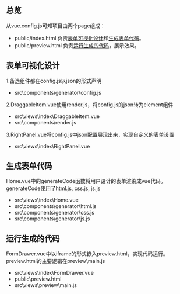 ## 总览
从vue.config.js可知项目由两个page组成：
* public/index.html 负责[表单可视化设计](https://github.com/JakHuang/form-generator/wiki/%E9%A1%B9%E7%9B%AE%E4%B8%BB%E8%A6%81%E7%BB%93%E6%9E%84%E5%88%86%E6%9E%90#%E8%A1%A8%E5%8D%95%E5%8F%AF%E8%A7%86%E5%8C%96%E8%AE%BE%E8%AE%A1)和[生成表单代码](https://github.com/JakHuang/form-generator/wiki/%E9%A1%B9%E7%9B%AE%E4%B8%BB%E8%A6%81%E7%BB%93%E6%9E%84%E5%88%86%E6%9E%90#%E7%94%9F%E6%88%90%E8%A1%A8%E5%8D%95%E4%BB%A3%E7%A0%81)。
* public/preview.html 负责[运行生成的代码](https://github.com/JakHuang/form-generator/wiki/%E9%A1%B9%E7%9B%AE%E4%B8%BB%E8%A6%81%E7%BB%93%E6%9E%84%E5%88%86%E6%9E%90#%E8%BF%90%E8%A1%8C%E7%94%9F%E6%88%90%E7%9A%84%E4%BB%A3%E7%A0%81)，展示效果。  

## 表单可视化设计
1.备选组件都在config.js以json的形式声明  
* src\components\generator\config.js  

2.DraggableItem.vue使用render.js，将config.js的json转为element组件
* src\views\index\DraggableItem.vue  
* src\components\render.js  

3.RightPanel.vue将config.js中json配置展现出来，实现自定义的表单设置  
* src\views\index\RightPanel.vue

## 生成表单代码
Home.vue中的generateCode函数将用户设计的表单渲染成vue代码。generateCode使用了html.js, css.js, js.js
* src\views\index\Home.vue
* src\components\generator\html.js
* src\components\generator\css.js
* src\components\generator\js.js

## 运行生成的代码
FormDrawer.vue中以iframe的形式嵌入preview.html，实现代码运行。preview.html的主要逻辑在preview\main.js
* src\views\index\FormDrawer.vue
* public\preview.html
* src\views\preview\main.js

